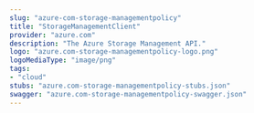 ```yaml
---
slug: "azure-com-storage-managementpolicy"
title: "StorageManagementClient"
provider: "azure.com"
description: "The Azure Storage Management API."
logo: "azure.com-storage-managementpolicy-logo.png"
logoMediaType: "image/png"
tags:
- "cloud"
stubs: "azure.com-storage-managementpolicy-stubs.json"
swagger: "azure.com-storage-managementpolicy-swagger.json"
---
```


